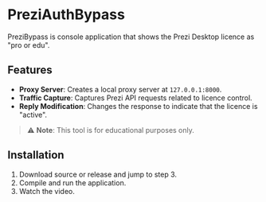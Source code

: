 # PreziAuthBypass

PreziBypass is console application that shows the Prezi Desktop licence as "pro or edu".

## Features

- **Proxy Server**: Creates a local proxy server at `127.0.0.1:8000`.
- **Traffic Capture**: Captures Prezi API requests related to licence control.
- **Reply Modification**: Changes the response to indicate that the licence is "active".

> ⚠️ **Note**: This tool is for educational purposes only.

## Installation

1. Download source or release and jump to step 3.
2. Compile and run the application.
3. Watch the video.
